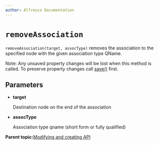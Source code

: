 ```yaml
---
author: Alfresco Documentation
---
```


# `removeAssociation`

`removeAssociation(target, assocType)` removes the association to the specified node with the given association type QName.

Note: Any unsaved property changes will be lost when this method is called. To preserve property changes call [save\(\)](API-JS-node-save.md) first.

## Parameters

-   **target**

    Destination node on the end of the association

-   **assocType**

    Association type qname \(short form or fully qualified\)


**Parent topic:**[Modifying and creating API](../references/API-JS-ModifyCreate.md)

